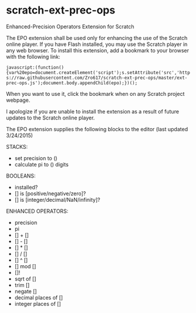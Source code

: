 # scratch-ext-prec-ops
Enhanced-Precision Operators Extension for Scratch

The EPO extension shall be used only for enhancing the use of the Scratch online player.
If you have Flash installed, you may use the Scratch player in any web browser. To install
this extension, add a bookmark to your browser with the following link:  

`javascript:(function(){var%20epo=document.createElement('script');s.setAttribute('src','https://raw.githubusercontent.com/Zro617/scratch-ext-prec-ops/master/ext-prec-ops.js');document.body.appendChild(epo);})();`

When you want to use it, click the bookmark when on any Scratch project webpage.  

I apologize if you are unable to install the extension as a result of future updates to
the Scratch online player.  

The EPO extension supplies the following blocks to the editor (last updated 3/24/2015)  

STACKS:
  * set precision to ()
  * calculate pi to () digits
  
BOOLEANS:
  * installed?
  * [] is [positive/negative/zero]?
  * [] is [integer/decimal/NaN/infinity]?
  
ENHANCED OPERATORS:
  * precision
  * pi
  * [] + []
  * [] - []
  * [] * []
  * [] / []
  * [] ^ []
  * [] mod []
  * []!
  * sqrt of []
  * trim []
  * negate []
  * decimal places of []
  * integer places of []
